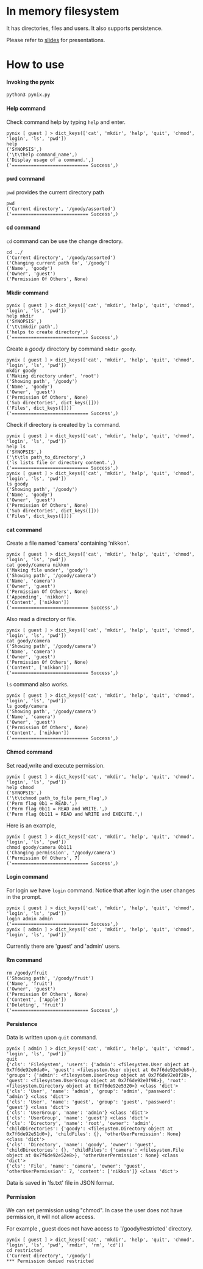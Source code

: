 
In memory filesystem
====================

It has directories, files and users.
It also supports persistence.

Please refer to [slides](slides/) for presentations.

How to use
============

#### Invoking the pynix

```
python3 pynix.py 
```

#### Help command

Check command help by typing `help` and enter.

```
pynix [ guest ] > dict_keys(['cat', 'mkdir', 'help', 'quit', 'chmod', 'login', 'ls', 'pwd'])
help 
('SYNOPSIS',)
('\t\thelp command_name',)
('Display usage of a command.',)
('============================ Success',)
```

#### pwd command

`pwd` provides the current directory path

```
pwd
('Current directory', '/goody/assorted')
('============================ Success',)
```

#### cd command

`cd` command can be use the change directory.

```
cd ../
('Current directory', '/goody/assorted')
('Changing current path to', '/goody')
('Name', 'goody')
('Owner', 'guest')
('Permission Of Others', None)
```

#### Mkdir command


```
pynix [ guest ] > dict_keys(['cat', 'mkdir', 'help', 'quit', 'chmod', 'login', 'ls', 'pwd'])
help mkdir
('SYNOPSIS',)
('\t\tmkdir path',)
('helps to create directory',)
('============================ Success',)
```

Create a _goody_ directory by command `mkdir goody`.

```
pynix [ guest ] > dict_keys(['cat', 'mkdir', 'help', 'quit', 'chmod', 'login', 'ls', 'pwd'])
mkdir goody
('Making directory under', 'root')
('Showing path', '/goody')
('Name', 'goody')
('Owner', 'guest')
('Permission Of Others', None)
('Sub directories', dict_keys([]))
('Files', dict_keys([]))
('============================ Success',)
```

Check if directory is created by `ls` command.

```
pynix [ guest ] > dict_keys(['cat', 'mkdir', 'help', 'quit', 'chmod', 'login', 'ls', 'pwd'])
help ls
('SYNOPSIS',)
('\t\tls path_to_directory',)
('ls lists file or directory content.',)
('============================ Success',)
pynix [ guest ] > dict_keys(['cat', 'mkdir', 'help', 'quit', 'chmod', 'login', 'ls', 'pwd'])
ls goody
('Showing path', '/goody')
('Name', 'goody')
('Owner', 'guest')
('Permission Of Others', None)
('Sub directories', dict_keys([]))
('Files', dict_keys([]))
```


#### cat command

Create a file named 'camera' containing 'nikkon'.


```
pynix [ guest ] > dict_keys(['cat', 'mkdir', 'help', 'quit', 'chmod', 'login', 'ls', 'pwd'])
cat goody/camera nikkon
('Making file under', 'goody')
('Showing path', '/goody/camera')
('Name', 'camera')
('Owner', 'guest')
('Permission Of Others', None)
('Appending', 'nikkon')
('Content', ['nikkon'])
('============================ Success',)
```

Also read a directory or file.

```
pynix [ guest ] > dict_keys(['cat', 'mkdir', 'help', 'quit', 'chmod', 'login', 'ls', 'pwd'])
cat goody/camera
('Showing path', '/goody/camera')
('Name', 'camera')
('Owner', 'guest')
('Permission Of Others', None)
('Content', ['nikkon'])
('============================ Success',)
```

`ls` command also works.

```
pynix [ guest ] > dict_keys(['cat', 'mkdir', 'help', 'quit', 'chmod', 'login', 'ls', 'pwd'])
ls goody/camera
('Showing path', '/goody/camera')
('Name', 'camera')
('Owner', 'guest')
('Permission Of Others', None)
('Content', ['nikkon'])
('============================ Success',)
```

#### Chmod command

Set read,write and execute permission.

```
pynix [ guest ] > dict_keys(['cat', 'mkdir', 'help', 'quit', 'chmod', 'login', 'ls', 'pwd'])
help chmod
('SYNOPSIS',)
('\t\tchmod path_to_file perm_flag',)
('Perm flag 0b1 = READ.',)
('Perm flag 0b11 = READ and WRITE.',)
('Perm flag 0b111 = READ and WRITE and EXECUTE.',)
```

Here is an example,

```
pynix [ guest ] > dict_keys(['cat', 'mkdir', 'help', 'quit', 'chmod', 'login', 'ls', 'pwd'])
chmod goody/camera 0b111
('Changing permission', '/goody/camera')
('Permission Of Others', 7)
('============================ Success',)
```

#### Login command

For login we have `login` command. Notice that after login the user changes in the prompt.

```
pynix [ guest ] > dict_keys(['cat', 'mkdir', 'help', 'quit', 'chmod', 'login', 'ls', 'pwd'])
login admin admin
('============================ Success',)
pynix [ admin ] > dict_keys(['cat', 'mkdir', 'help', 'quit', 'chmod', 'login', 'ls', 'pwd'])
```

Currently there are 'guest' and 'admin' users.

#### Rm command

```
rm /goody/fruit        
('Showing path', '/goody/fruit')
('Name', 'fruit')
('Owner', 'guest')
('Permission Of Others', None)
('Content', ['Apple'])
('Deleting', 'fruit')
('============================ Success',)
```

#### Persistence

Data is written upon `quit` command.

```
pynix [ admin ] > dict_keys(['cat', 'mkdir', 'help', 'quit', 'chmod', 'login', 'ls', 'pwd'])
quit
{'cls': 'FileSystem', 'users': {'admin': <filesystem.User object at 0x7f6de92e0da0>, 'guest': <filesystem.User object at 0x7f6de92e0eb8>}, 'groups': {'admin': <filesystem.UserGroup object at 0x7f6de92e0f28>, 'guest': <filesystem.UserGroup object at 0x7f6de92e0f98>}, 'root': <filesystem.Directory object at 0x7f6de92e5320>} <class 'dict'>
{'cls': 'User', 'name': 'admin', 'group': 'admin', 'password': 'admin'} <class 'dict'>
{'cls': 'User', 'name': 'guest', 'group': 'guest', 'password': 'guest'} <class 'dict'>
{'cls': 'UserGroup', 'name': 'admin'} <class 'dict'>
{'cls': 'UserGroup', 'name': 'guest'} <class 'dict'>
{'cls': 'Directory', 'name': 'root', 'owner': 'admin', 'childDirectories': {'goody': <filesystem.Directory object at 0x7f6de92e51d0>}, 'childFiles': {}, 'otherUserPermission': None} <class 'dict'>
{'cls': 'Directory', 'name': 'goody', 'owner': 'guest', 'childDirectories': {}, 'childFiles': {'camera': <filesystem.File object at 0x7f6de92e52e8>}, 'otherUserPermission': None} <class 'dict'>
{'cls': 'File', 'name': 'camera', 'owner': 'guest', 'otherUserPermission': 7, 'content': ['nikkon']} <class 'dict'>
```

Data is saved in 'fs.txt' file in JSON format.

#### Permission

We can set permission using "chmod". In case the user does not have permission, it will not allow access.

For example , guest does not have access to '/goody/restricted' directory.

```
pynix [ guest ] > dict_keys(['cat', 'mkdir', 'help', 'quit', 'chmod', 'login', 'ls', 'pwd', 'rmdir', 'rm', 'cd'])
cd restricted
('Current directory', '/goody')
*** Permission denied restricted
```

